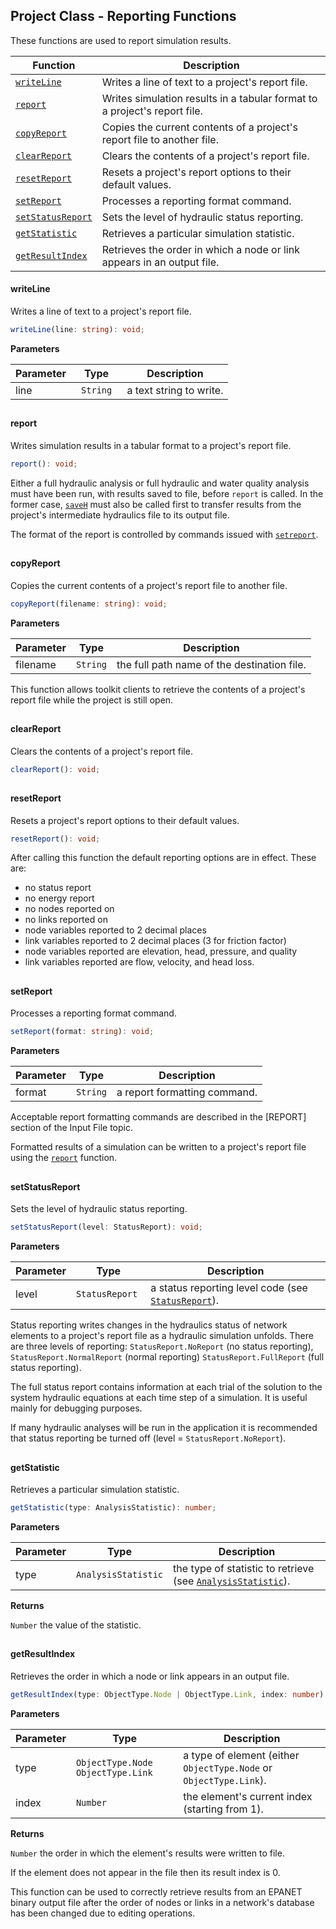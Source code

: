 ## Project Class - Reporting Functions

These functions are used to report simulation results.

| Function                                                                       | Description                                                               |
| ------------------------------------------------------------------------------ | ------------------------------------------------------------------------- |
| <a href="Reporting-Functions#writeLine"><code>writeLine</code></a>             | Writes a line of text to a project's report file.                         |
| <a href="Reporting-Functions#report"><code>report</code></a>                   | Writes simulation results in a tabular format to a project's report file. |
| <a href="Reporting-Functions#copyReport"><code>copyReport</code></a>           | Copies the current contents of a project's report file to another file.   |
| <a href="Reporting-Functions#clearReport"><code>clearReport</code></a>         | Clears the contents of a project's report file.                           |
| <a href="Reporting-Functions#resetReport"><code>resetReport</code></a>         | Resets a project's report options to their default values.                |
| <a href="Reporting-Functions#setReport"><code>setReport</code></a>             | Processes a reporting format command.                                     |
| <a href="Reporting-Functions#setStatusReport"><code>setStatusReport</code></a> | Sets the level of hydraulic status reporting.                             |
| <a href="Reporting-Functions#getStatistic"><code>getStatistic</code></a>       | Retrieves a particular simulation statistic.                              |
| <a href="Reporting-Functions#getResultIndex"><code>getResultIndex</code></a>   | Retrieves the order in which a node or link appears in an output file.    |

#### writeLine

Writes a line of text to a project's report file.

```typescript
writeLine(line: string): void;
```

**Parameters**

| Parameter | Type                  | Description             |
| --------- | --------------------- | ----------------------- |
| line      | <code> String </code> | a text string to write. |

##

#### report

Writes simulation results in a tabular format to a project's report file.

```typescript
report(): void;
```

Either a full hydraulic analysis or full hydraulic and water quality analysis must have been run, with results saved to file, before `report` is called. In the former case, <a href="Hydraulic-Analysis-Functions#saveH"><code>saveH</code></a> must also be called first to transfer results from the project's intermediate hydraulics file to its output file.

The format of the report is controlled by commands issued with <a href="#setreport"><code>setreport</code></a>.

##

#### copyReport

Copies the current contents of a project's report file to another file.

```typescript
copyReport(filename: string): void;
```

**Parameters**

| Parameter | Type                | Description                                 |
| --------- | ------------------- | ------------------------------------------- |
| filename  | <code>String</code> | the full path name of the destination file. |

This function allows toolkit clients to retrieve the contents of a project's report file while the project is still open.

##

#### clearReport

Clears the contents of a project's report file.

```typescript
clearReport(): void;
```

##

#### resetReport

Resets a project's report options to their default values.

```typescript
resetReport(): void;
```

After calling this function the default reporting options are in effect. These are:

- no status report
- no energy report
- no nodes reported on
- no links reported on
- node variables reported to 2 decimal places
- link variables reported to 2 decimal places (3 for friction factor)
- node variables reported are elevation, head, pressure, and quality
- link variables reported are flow, velocity, and head loss.

##

#### setReport

Processes a reporting format command.

```typescript
setReport(format: string): void;
```

**Parameters**

| Parameter | Type                | Description                  |
| --------- | ------------------- | ---------------------------- |
| format    | <code>String</code> | a report formatting command. |

Acceptable report formatting commands are described in the [REPORT] section of the Input File topic.

Formatted results of a simulation can be written to a project's report file using the <a href="#report"><code>report</code></a> function.

##

#### setStatusReport

Sets the level of hydraulic status reporting.

```typescript
setStatusReport(level: StatusReport): void;
```

**Parameters**

| Parameter | Type                       | Description                                                                                                |
| --------- | -------------------------- | ---------------------------------------------------------------------------------------------------------- |
| level     | <code>StatusReport </code> | a status reporting level code (see <a href="Enumerated-Types#StatusReport"><code>StatusReport</code></a>). |

Status reporting writes changes in the hydraulics status of network elements to a project's report file as a hydraulic simulation unfolds. There are three levels of reporting: <code>StatusReport.NoReport</code> (no status reporting), <code>StatusReport.NormalReport</code> (normal reporting) <code>StatusReport.FullReport</code> (full status reporting).

The full status report contains information at each trial of the solution to the system hydraulic equations at each time step of a simulation. It is useful mainly for debugging purposes.

If many hydraulic analyses will be run in the application it is recommended that status reporting be turned off (level = <code>StatusReport.NoReport</code>).

##

#### getStatistic

Retrieves a particular simulation statistic.

```typescript
getStatistic(type: AnalysisStatistic): number;
```

**Parameters**

| Parameter | Type                           | Description                                                                                                              |
| --------- | ------------------------------ | ------------------------------------------------------------------------------------------------------------------------ |
| type      | <code>AnalysisStatistic</code> | the type of statistic to retrieve (see <a href="Enumerated-Types#AnalysisStatistic"><code>AnalysisStatistic</code></a>). |

**Returns**

<code>Number</code>
the value of the statistic.

##

#### getResultIndex

Retrieves the order in which a node or link appears in an output file.

```typescript
getResultIndex(type: ObjectType.Node | ObjectType.Link, index: number): number;
```

**Parameters**

| Parameter | Type                                                      | Description                                                                              |
| --------- | --------------------------------------------------------- | ---------------------------------------------------------------------------------------- |
| type      | <code>ObjectType.Node</code> <code>ObjectType.Link</code> | a type of element (either <code>ObjectType.Node</code> or <code>ObjectType.Link</code>). |
| index     | <code>Number</code>                                       | the element's current index (starting from 1).                                           |

**Returns**

<code>Number</code>
the order in which the element's results were written to file.

If the element does not appear in the file then its result index is 0.

This function can be used to correctly retrieve results from an EPANET binary output file after the order of nodes or links in a network's database has been changed due to editing operations.
